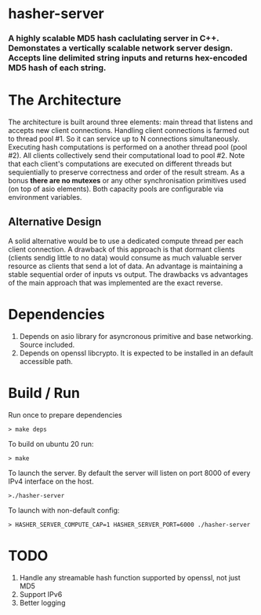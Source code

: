 # hasher-server

### A highly scalable MD5 hash caclulating server in C++. Demonstates a vertically scalable network server design.  Accepts line delimited string inputs and returns hex-encoded MD5 hash of each string.

# The Architecture

The architecture is built around three elements: main thread that listens and accepts new client connections. 
Handling client connections is farmed out to thread pool #1. So it can service up to N connections simultaneously.
Executing hash computations is performed on a another thread pool (pool #2). All clients collectively send their 
computational load to pool #2. Note that each client's computations are executed on different threads but 
sequientially to preserve correctness and order of the result stream. As a bonus **there are no mutexes**
 or any other synchronisation primitives used (on top of asio elements). Both capacity pools are configurable
 via environment variables.

 ## Alternative Design

 A solid alternative would be to use a dedicated compute thread per each client connection. A drawback of this 
 approach is that dormant clients (clients sendig little to no data) would consume as much valuable server resource
 as clients that send a lot of data. An advantage is maintaining a stable sequential order of inputs vs output. The
 drawbacks vs advantages of the main approach that was implemented are the exact reverse.

# Dependencies

1. Depends on asio library for asyncronous primitive and base networking. Source included.
2. Depends on openssl libcrypto. It is expected to be installed in an default accessible path.

# Build / Run

Run once to prepare dependencies

`> make deps`

To build on ubuntu 20 run:

`> make`

To launch the server. By default the server will listen on port 8000 of every IPv4 interface on the host.

`>./hasher-server`

To launch with non-default config:

`> HASHER_SERVER_COMPUTE_CAP=1 HASHER_SERVER_PORT=6000 ./hasher-server`

# TODO
1. Handle any streamable hash function supported by openssl, not just MD5
2. Support IPv6
3. Better logging
